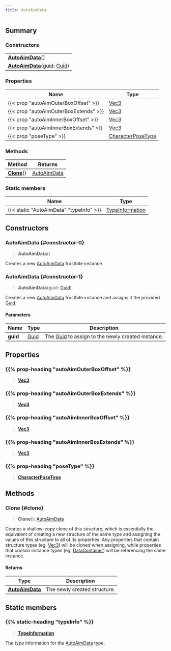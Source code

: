 ```yaml
---
title: AutoAimData
---
```


## Summary

### Constructors

|  |
| --- |
| **[AutoAimData](#constructor-0)**() |
| **[AutoAimData](#constructor-1)**(guid: [Guid](/vext/ref/shared/type/guid)) |

### Properties

| Name | Type |
| ---- | ---- |
| {{< prop "autoAimOuterBoxOffset" >}} | [Vec3](/vext/ref/shared/type/vec3) |
| {{< prop "autoAimOuterBoxExtends" >}} | [Vec3](/vext/ref/shared/type/vec3) |
| {{< prop "autoAimInnerBoxOffset" >}} | [Vec3](/vext/ref/shared/type/vec3) |
| {{< prop "autoAimInnerBoxExtends" >}} | [Vec3](/vext/ref/shared/type/vec3) |
| {{< prop "poseType" >}} | [CharacterPoseType](/vext/ref/fb/characterposetype) |

### Methods

| Method | Returns |
| ------ | ------- |
| **[Clone](#clone)**() | [AutoAimData](/vext/ref/fb/autoaimdata) |

### Static members

| Name | Type |
| ---- | ---- |
| {{< static "AutoAimData" "typeInfo" >}} | [TypeInformation](/vext/ref/shared/type/typeinformation) |

## Constructors

### AutoAimData {#constructor-0}

> **AutoAimData**()

Creates a new [AutoAimData](/vext/ref/fb/autoaimdata) frostbite instance.

### AutoAimData {#constructor-1}

> **AutoAimData**(guid: [Guid](/vext/ref/shared/type/guid))

Creates a new [AutoAimData](/vext/ref/fb/autoaimdata) frostbite instance and assigns it the provided [Guid](/vext/ref/shared/type/guid).

#### Parameters

| Name | Type | Description |
| ---- | ---- | ----------- |
| **guid** | [Guid](/vext/ref/shared/type/guid) | The [Guid](/vext/ref/shared/type/guid) to assign to the newly created instance. |

## Properties

### {{% prop-heading "autoAimOuterBoxOffset" %}}

> **[Vec3](/vext/ref/shared/type/vec3)**

### {{% prop-heading "autoAimOuterBoxExtends" %}}

> **[Vec3](/vext/ref/shared/type/vec3)**

### {{% prop-heading "autoAimInnerBoxOffset" %}}

> **[Vec3](/vext/ref/shared/type/vec3)**

### {{% prop-heading "autoAimInnerBoxExtends" %}}

> **[Vec3](/vext/ref/shared/type/vec3)**

### {{% prop-heading "poseType" %}}

> **[CharacterPoseType](/vext/ref/fb/characterposetype)**

## Methods

### Clone {#clone}

> **Clone**(): [AutoAimData](/vext/ref/fb/autoaimdata)

Creates a shallow-copy clone of this structure, which is essentially the equivalent of creating a new structure of the same type and assigning the values of this structure to all of its properties. Any properties that contain structure types (eg. [Vec3](/vext/ref/shared/type/vec3)) will be cloned when assigning, while properties that contain instance types (eg. [DataContainer](/vext/ref/shared/type/datacontainer)) will be referencing the same instance.

#### Returns

| Type | Description |
| ---- | ----------- |
| **[AutoAimData](/vext/ref/fb/autoaimdata)** | The newly created structure. |

## Static members

### {{% static-heading "typeInfo" %}}

> **[TypeInformation](/vext/ref/shared/type/typeinformation)**

The type information for the [AutoAimData](/vext/ref/fb/autoaimdata) type.

